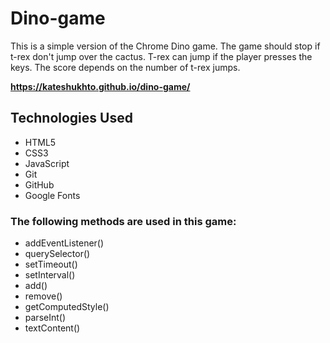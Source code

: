 # Dino-game

This is a simple version of the Chrome Dino game. The game should stop if t-rex don't jump over the cactus. T-rex can jump if the player presses the keys. The score depends on the number of t-rex jumps.

**https://kateshukhto.github.io/dino-game/**

## Technologies Used

- HTML5
- CSS3
- JavaScript
- Git
- GitHub
- Google Fonts

### The following methods are used in this game:
- addEventListener()
- querySelector()
- setTimeout()
- setInterval()
- add()
- remove()
- getComputedStyle()
- parseInt()
- textContent()


